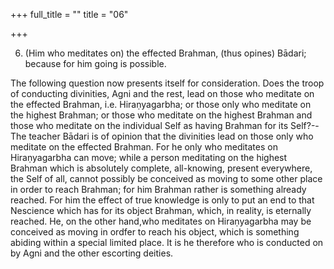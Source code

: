 +++
full_title = ""
title = "06"

+++


6. (Him who meditates on) the effected Brahman, (thus opines) Bādari; because for him going is possible.

The following question now presents itself for consideration. Does the troop of conducting divinities, Agni and the rest, lead on those who meditate on the effected Brahman, i.e. Hiraṇyagarbha; or those only who meditate on the highest Brahman; or those who meditate on the highest Brahman and those who meditate on the individual Self as having Brahman for its Self?--The teacher Bādari is of opinion that the divinities lead on those only who meditate on the effected Brahman. For he only who meditates on Hiraṇyagarbha can move; while a person meditating on the highest Brahman which is absolutely complete, all-knowing, present everywhere, the Self of all, cannot possibly be conceived as moving to some other place in order to reach Brahman; for him Brahman rather is something already reached. For him the effect of true knowledge is only to put an end to that Nescience which has for its object Brahman, which, in reality, is eternally reached. He, on the other hand,who meditates on Hiraṇyagarbha may be conceived as moving in ordfer to reach his object, which is something abiding within a special limited place. It is he therefore who is conducted on by Agni and the other escorting deities.

